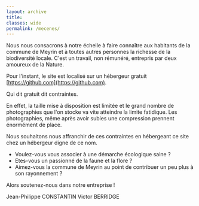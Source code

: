```yaml
---
layout: archive
title: 
classes: wide
permalink: /mecenes/
---
```


Nous nous consacrons à notre échelle à faire connaître aux habitants de la commune de Meyrin et à toutes autres personnes la richesse de la biodiversité locale.
C'est un travail, non rémunéré, entrepris par deux amoureux de la Nature.

Pour l'instant, le site est localisé sur un hébergeur gratuit [https://github.com](https://github.com).

Qui dit gratuit dit contraintes. 

En effet, la taille mise à disposition est limitée et le grand nombre de photographies que l'on stocke va vite atteindre la limite fatidique.
Les photographies, même après avoir subies une compression prennent énormément de place.

Nous souhaitons nous affranchir de ces contraintes en hébergeant ce site chez un hébergeur digne de ce nom.

- Voulez-vous vous associer à une démarche écologique saine ?
- Etes-vous un passionné de la faune et la flore ? 
- Aimez-vous la commune de Meyrin au point de contribuer un peu plus à son rayonnement ?

Alors soutenez-nous dans notre entreprise !

Jean-Philippe CONSTANTIN
Victor BERRIDGE